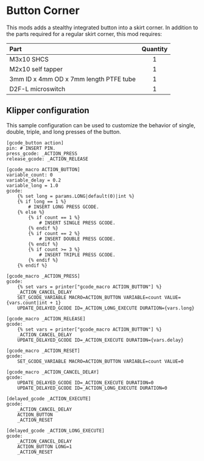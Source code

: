 # Button Corner

This mods adds a stealthy integrated button into a skirt corner. In addition to the parts required for a regular skirt corner, this mod requires:

| Part | Quantity |
|:-|:-:|
| M3x10 SHCS | 1 |
| M2x10 self tapper | 1 |
| 3mm ID x 4mm OD x 7mm length PTFE tube | 1 |
| D2F-L microswitch | 1 |

## Klipper configuration

This sample configuration can be used to customize the behavior of single, double, triple, and long presses of the button.

```
[gcode_button action]
pin: # INSERT PIN.
press_gcode: _ACTION_PRESS
release_gcode: _ACTION_RELEASE

[gcode_macro ACTION_BUTTON]
variable_count: 0
variable_delay = 0.2
variable_long = 1.0
gcode:
    {% set long = params.LONG|default(0)|int %}
    {% if long == 1 %}
        # INSERT LONG PRESS GCODE.
    {% else %}
        {% if count == 1 %}
            # INSERT SINGLE PRESS GCODE.
        {% endif %}
        {% if count == 2 %}
            # INSERT DOUBLE PRESS GCODE.
        {% endif %}
        {% if count >= 3 %}
            # INSERT TRIPLE PRESS GCODE.
        {% endif %}
    {% endif %}

[gcode_macro _ACTION_PRESS]
gcode:
    {% set vars = printer["gcode_macro ACTION_BUTTON"] %}
    _ACTION_CANCEL_DELAY
    SET_GCODE_VARIABLE MACRO=ACTION_BUTTON VARIABLE=count VALUE={vars.count|int + 1}
    UPDATE_DELAYED_GCODE ID=_ACTION_LONG_EXECUTE DURATION={vars.long}

[gcode_macro _ACTION_RELEASE]
gcode:
    {% set vars = printer["gcode_macro ACTION_BUTTON"] %}
    _ACTION_CANCEL_DELAY
    UPDATE_DELAYED_GCODE ID=_ACTION_EXECUTE DURATION={vars.delay}

[gcode_macro _ACTION_RESET]
gcode:
    SET_GCODE_VARIABLE MACRO=ACTION_BUTTON VARIABLE=count VALUE=0

[gcode_macro _ACTION_CANCEL_DELAY]
gcode:
    UPDATE_DELAYED_GCODE ID=_ACTION_EXECUTE DURATION=0
    UPDATE_DELAYED_GCODE ID=_ACTION_LONG_EXECUTE DURATION=0

[delayed_gcode _ACTION_EXECUTE]
gcode:
    _ACTION_CANCEL_DELAY
    ACTION_BUTTON
    _ACTION_RESET

[delayed_gcode _ACTION_LONG_EXECUTE]
gcode:
    _ACTION_CANCEL_DELAY
    ACTION_BUTTON LONG=1
    _ACTION_RESET
```

